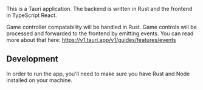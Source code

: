 This is a Tauri application. The backend is written in Rust and the frontend in TypeScript React.

Game controller compatability will be handled in Rust. Game controls will be processed and forwarded to the frontend by emitting events. You can read more about that here: <https://v1.tauri.app/v1/guides/features/events>

## Development

In order to run the app, you'll need to make sure you have Rust and Node installed on your machine.
